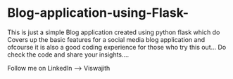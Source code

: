 # Blog-application-using-Flask-

This is just a simple Blog application created using python flask which do Covers up the basic features for a social media blog application and ofcourse it is also a good coding experience for those who try this out...
Do check the code and share your insights....

Follow me on LinkedIn --> Viswajith
